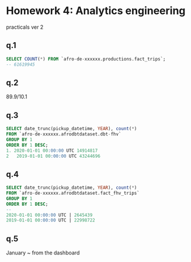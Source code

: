 # Homework 4: Analytics engineering

practicals ver 2

## q.1

```sql
SELECT COUNT(*) FROM `afro-de-xxxxxx.productions.fact_trips`;
-- 61619945
```

## q.2

89.9/10.1

## q.3

```sql
SELECT date_trunc(pickup_datetime, YEAR), count(*)
FROM `afro-de-xxxxxx.afrodbtdataset.dbt-fhv` 
GROUP BY 1
ORDER BY 1 DESC;
1. 2020-01-01 00:00:00 UTC 14914817
2	2019-01-01 00:00:00 UTC 43244696
```

## q.4

```sql
SELECT date_trunc(pickup_datetime, YEAR), count(*)
FROM `afro-de-xxxxxx.afrodbtdataset.fact_fhv_trips`
GROUP BY 1
ORDER BY 1 DESC;
-- 
2020-01-01 00:00:00 UTC | 2645439
2019-01-01 00:00:00 UTC | 22998722
```

## q.5

January ~ from the dashboard

